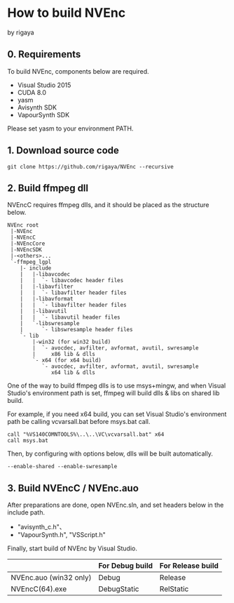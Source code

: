 
# How to build NVEnc
by rigaya  

## 0. Requirements
To build NVEnc, components below are required.

- Visual Studio 2015
- CUDA 8.0
- yasm
- Avisynth SDK
- VapourSynth SDK

Please set yasm to your environment PATH.

## 1. Download source code

```Batchfile
git clone https://github.com/rigaya/NVEnc --recursive
```

## 2. Build ffmpeg dll

NVEncC requires ffmpeg dlls, and it should be placed as the structure below.
```
NVEnc root
 |-NVEnc
 |-NVEncC
 |-NVEncCore
 |-NVEncSDK
 |-<others>...
 `-ffmpeg_lgpl
    |- include
    |   |-libavcodec
    |   |  `- libavcodec header files
    |   |-libavfilter
    |   |  `- libavfilter header files
    |   |-libavformat
    |   |  `- libavfilter header files
    |   |-libavutil
    |   |  `- libavutil header files
    |   `-libswresample
    |      `- libswresample header files
    `- lib
        |-win32 (for win32 build)
        |  `- avocdec, avfilter, avformat, avutil, swresample
        |     x86 lib & dlls
        `- x64 (for x64 build)
           `- avocdec, avfilter, avformat, avutil, swresample
              x64 lib & dlls
```

One of the way to build ffmpeg dlls is to use msys+mingw, and when Visual Studio's environment path is set, ffmpeg will build dlls & libs on shared lib build.

For example, if you need x64 build, you can set Visual Studio's environment path be calling vcvarsall.bat before msys.bat call.

```Batchfile
call "%VS140COMNTOOLS%\..\..\VC\vcvarsall.bat" x64
call msys.bat
```
Then, by configuring with options below, dlls will be built automatically.
```
--enable-shared --enable-swresample
```


## 3. Build NVEncC / NVEnc.auo

After preparations are done, open NVEnc.sln, and set headers below in the include path.

 - "avisynth_c.h"、
 - "VapourSynth.h", "VSScript.h"

Finally, start build of NVEnc by Visual Studio.

|  |For Debug build|For Release build|
|:--------------|:--------------|:--------|
|NVEnc.auo (win32 only) | Debug | Release |
|NVEncC(64).exe | DebugStatic | RelStatic |
